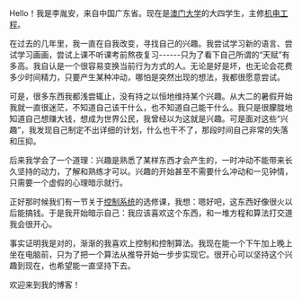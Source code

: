 Hello！我是李胤安，来自中国广东省。现在是[澳门大学](https://www.um.edu.mo/zh-hant/)的大四学生，主修[机电工程](https://www.fst.um.edu.mo/eme/)。

在过去的几年里，我一直在自我改变，寻找自己的兴趣。我尝试学习新的语言、尝试学习画画，尝试上课不听课考前熬夜复习------只为了看下自己所谓的“天赋”有多高。我自认是一个很容易变换当前行为方式的人。无论是好是坏，也无论会花费多少时间精力，只要产生某种冲动，哪怕是突然出现的想法，我都很愿意尝试。

可是，很多东西我都浅尝辄止，没有持之以恒地维持某个兴趣。从大二的暑假开始我就一直很迷茫，不知道自己该干什么，也不知道自己能干什么。我只是很朦胧地知道自己想赚大钱，想成为世界公民，我曾经以为这就是兴趣。可是面对这些“兴趣”，我发现自己制定不出详细的计划，什么也干不了，那段时间自己非常的失落和压抑。

后来我学会了一个道理：兴趣是熟悉了某样东西才会产生的，一时冲动不能带来长久坚持的动力，了解和熟练才可以。兴趣的开始甚至不需要什么冲动和一见钟情，只需要一个虚假的心理暗示就行。

正好那时候我们有一节关于[控制系统](https://isw.um.edu.mo/siwci/faces/courseDetailUG?courseCode=EMEN3002)的选修课，我想：嗯好吧，这东西好像很火以后能搞钱。于是我开始暗示自己：我应该喜欢这个东西，和一堆方程和算法打交道我会很开心。

事实证明我是对的，渐渐的我喜欢上控制和控制算法。我现在能一个下午加上晚上坐在电脑前，只为了把一个算法从推导开始一步步实现它。很开心可以坚持这个兴趣到现在，也希望能一直坚持下去。

欢迎来到我的博客！

